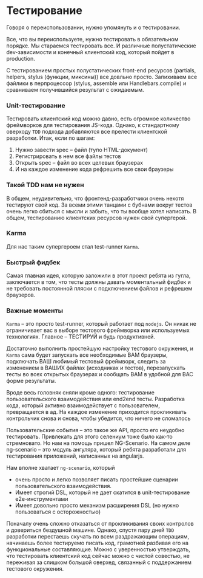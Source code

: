 Тестирование
=============

Говоря о переиспользовании, нужно упомянуть и о тестировании.

Все, что вы переиспользуете, нужно тестировать в обязательном порядке. Мы стараемся тестировать все. И различные полустатические dev-зависимости и конечный клиентский код, который пойдет в production.


С тестированием простых полустатических front-end ресурсов (partials, helpers, stylus (функции, миксины)) все довльно просто. Запихиваем все файлики в перпроцессор (stylus, assemble или Handlebars.compile) и сравниваем получившийся результат с ожидаемым.

### Unit-тестирование

Тестировать клиентский код можно давно, есть огромное количество фреймворков для тестирования JS-кода. Однако, к стандартному оверходу `TDD` подхода добавляются все прелести клиентской разработки. Итак, если по шагам:

1. Нужно завести spec – файл (тупо HTML-документ)
2. Регистрировать в нем все файлы тестов
3. Открыть spec – файл во всех целевых браузерах
4. И на каждое изменение кода рефрешить все свои браузеры
 
### Такой TDD нам не нужен
В общем, неудивительно, что фронтенд-разработчики очень нехотя тестируют свой код. За всеми этими танцами с бубнами вокруг тестов очень легко сбиться с мысли и забыть, что ты вообще хотел написать.
В общем, тестированию клиентских ресурсов нужен свой супергерой.

### Karma

Для нас таким супергероем стал test-runner `Karma`. 

### Быстрый фидбек
Самая главная идея, которую заложили в этот проект ребята из гугла, заключается в том, что тесты должны давать моментальный фидбек и не требовать постоянной пляски с подключением файлов и рефрешем браузеров.

### Важные моменты

`Karma` – это просто test-runner, который работает под `nodejs`. Он никак не ограничивает вас в выборе тестового фреймворка или используемых технологиях. Главное – ТЕСТИРУЙ и будь продуктивней.


Достаточно выполнить простейшую настройку тестового окружения, и `Karma` сама будет запускать все необходимые ВАМ браузеры, подключать ВАШ любимый тестовый фреймворк, следить за изменением в ВАШИХ файлах (исходниках и тестов), перезапускать тесты во всех открытых браузерах и сообщать ВАМ в удобной для ВАС форме результаты.

Вроде весь головняк сняли кроме одного: тестирование пользовательского взаимодействия или end2end тесты.
Разработка кода, который активно взаимодействует с пользователем, превращается в ад. На каждое изменение приходится прокликивать контрольчик снова и снова, чтобы убедится, что ничего не сломалось

Пользовательские события – это такое же API, просто его неудобно тестировать. Привлекать для этого селениум тоже было как-то стремновато. Но нам на помощь пришел NG-Scenario. На самом деле ng-scenario – это модуль ангуляра, который ребята разработали для тестирования приложений, написанных на angularjs.

Нам вполне хватает `ng-scenario`, который
* очень просто и легко позволяет писать простейшие сценарии пользовательского взаимодействия.
* Имеет строгий DSL, который не дает скатится в unit-тестирование e2e-инструментами
* Имеет довольно просто механизм расширения DSL (но нужно пользоваться с осторожностью)


Поначалу очень сложно отказаться от прокликивания своих контролов и довериться бездушной машине. Однако, спустя пару дней `TDD` разработки перестаешь скучать по всем раздражающим операциям, начинаешь более тестируемо писать код, грамотней разбивая его на функциональные составляющие.
Можно с уверенностью утверждать, что тестировать клиентский код сейчас можно с чистой совестью, не переживая за слишком большой оверхед, связанный с поддержанием тестового окружения.
